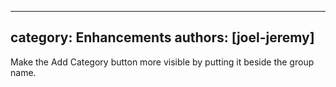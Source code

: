 --- 
 category: Enhancements 
 authors: [joel-jeremy] 
 --- 
  
 Make the Add Category button more visible by putting it beside the group name.
